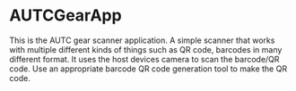 # AUTCGearApp
This is the AUTC gear scanner application. A simple scanner that works with multiple different kinds of things such as QR code, barcodes in many different format. It uses the host devices camera to scan the barcode/QR code. Use an appropriate barcode QR code generation tool to make the QR code.
